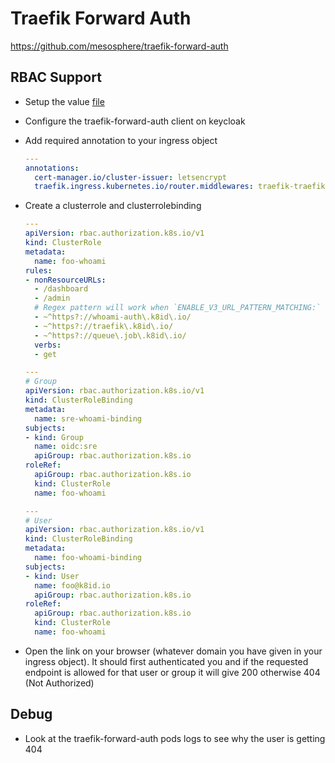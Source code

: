 # Traefik Forward Auth

https://github.com/mesosphere/traefik-forward-auth

## RBAC Support

* Setup the value [file](./examples/values.yaml)
* Configure the traefik-forward-auth client on keycloak
* Add required annotation to your ingress object

  ```yaml
  ---
  annotations:
    cert-manager.io/cluster-issuer: letsencrypt
    traefik.ingress.kubernetes.io/router.middlewares: traefik-traefik-forward-auth@kubernetescrd
  ```

* Create a clusterrole and clusterrolebinding

  ```yaml
  ---
  apiVersion: rbac.authorization.k8s.io/v1
  kind: ClusterRole
  metadata:
    name: foo-whoami
  rules:
  - nonResourceURLs:
    - /dashboard
    - /admin
    # Regex pattern will work when `ENABLE_V3_URL_PATTERN_MATCHING:` is enabled in values file
    - ~^https?://whoami-auth\.k8id\.io/
    - ~^https?://traefik\.k8id\.io/
    - ~^https?://queue\.job\.k8id\.io/
    verbs:
    - get

  ---
  # Group
  apiVersion: rbac.authorization.k8s.io/v1
  kind: ClusterRoleBinding
  metadata:
    name: sre-whoami-binding
  subjects:
  - kind: Group
    name: oidc:sre
    apiGroup: rbac.authorization.k8s.io
  roleRef:
    apiGroup: rbac.authorization.k8s.io
    kind: ClusterRole
    name: foo-whoami

  ---
  # User
  apiVersion: rbac.authorization.k8s.io/v1
  kind: ClusterRoleBinding
  metadata:
    name: foo-whoami-binding
  subjects:
  - kind: User
    name: foo@k8id.io
    apiGroup: rbac.authorization.k8s.io
  roleRef:
    apiGroup: rbac.authorization.k8s.io
    kind: ClusterRole
    name: foo-whoami
  ```

* Open the link on your browser (whatever domain you have given in your ingress object).
  It should first authenticated you and if the requested endpoint is allowed for that user
  or group it will give 200 otherwise 404 (Not Authorized)

## Debug

* Look at the traefik-forward-auth pods logs to see why the user is getting 404

